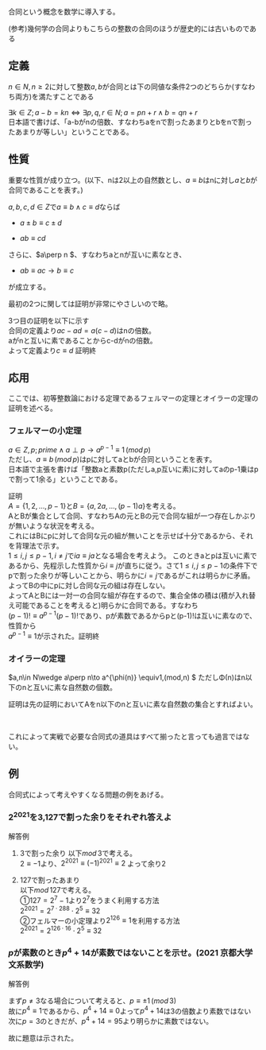 合同という概念を数学に導入する。

(参考)幾何学の合同よりもこちらの整数の合同のほうが歴史的には古いものである

## 定義

$n\in N,n\geq 2$に対して整数$a,b$が合同とは下の同値な条件2つのどちらか(すなわち両方)を満たすことである

$\exists k\in Z;a-b=kn \iff \exists p,q,r \in N ;a=pn+r\land b=qn+r$  
日本語で書けば、「a-bがnの倍数、すなわちaをnで割ったあまりとbをnで割ったあまりが等しい」ということである。

## 性質

重要な性質が成り立つ。(以下、nは2以上の自然数とし、$a \equiv b$はnに対し$a$と$b$が合同であることを表す。)

$a,b,c,d\in Z$で$a\equiv b\land c\equiv d$ならば

- $a\pm b\equiv c\pm d$

- $ab\equiv cd$

さらに、$a\perp n $、すなわちaとnが互いに素なとき、

- $ab \equiv ac \to b \equiv c$

が成立する。

最初の2つに関しては証明が非常にやさしいので略。

3つ目の証明を以下に示す  
合同の定義より$ac-ad = a(c-d)$はnの倍数。  
aがnと互いに素であることからc-dがnの倍数。  
よって定義より$c\equiv d$ 証明終

## 応用

ここでは、初等整数論における定理であるフェルマーの定理とオイラーの定理の証明を述べる。

### フェルマーの小定理

$a\in Z,p;prime\wedge a\perp p\to a^{p-1} \equiv1\,(mod\,p)$  
ただし、$a \equiv b \, (mod\,p)$はpに対してaとbが合同ということを表す。  
日本語で主張を書けば「整数aと素数p(ただしa,p互いに素)に対してaのp-1乗はpで割って1余る」ということである。  

証明  
$A=\{1,2,…,p-1\}$と$B=\{a,2a,…,(p-1)a\}$を考える。  
AとBが集合として合同、すなわちAの元とBの元で合同な組が一つ存在しかぶりが無いような状況を考える。  
これにはBにpに対して合同な元の組が無いことを示せば十分であるから、それを背理法で示す。  
$1\leq i,j\leq p-1,i\neq j$で$ia\equiv ja$となる場合を考えよう。 
このときaとpは互いに素であるから、先程示した性質から$i\equiv j$が直ちに従う。さて$1\leq i,j\leq p-1$の条件下でpで割った余りが等しいことから、明らかに$i= j$であるがこれは明らかに矛盾。よってBの中にpに対し合同な元の組は存在しない。  
よってAとBには一対一の合同な組が存在するので、集合全体の積は(積が入れ替え可能であることを考えると)明らかに合同である。すなわち  
$(p-1)! \equiv a^{p-1}(p-1)!$であり、pが素数であるからpと(p-1)!は互いに素なので、性質から  
$a^{p-1} \equiv 1$が示された。証明終

### オイラーの定理

$a,n\in N\wedge a\perp n\to a^{\phi(n)} \equiv1\,(mod\,n) $ 
ただしΦ(n)はn以下のnと互いに素な自然数の個数。

証明は先の証明においてAをn以下のnと互いに素な自然数の集合とすればよい。

 

これによって実戦で必要な合同式の道具はすべて揃ったと言っても過言ではない。

## 例

合同式によって考えやすくなる問題の例をあげる。

### $2^{2021}$を$3$,$127$で割った余りをそれぞれ答えよ

解答例

1. 3で割った余り
   以下$mod\,3$で考える。  
   $2\equiv -1$より、$2^{2021}\equiv (-1)^{2021} \equiv 2$ よって余り2

2. 127で割ったあまり  
   以下$mod\,127$で考える。  
   ①$127=2^7-1$より$2^7$をうまく利用する方法  
   $2^{2021}=2^{7\cdot 288}\cdot 2^5 \equiv 32$  
   ②フェルマーの小定理より$2^{126} \equiv 1$を利用する方法  
   $2^{2021}=2^{126\cdot 16}\cdot 2^5 \equiv 32$

### $p$が素数のとき$p^{4}+14$が素数ではないことを示せ。(2021 京都大学文系数学)

解答例

まず$p \neq 3$なる場合について考えると、$p\equiv \pm 1\,(mod\,3)$  
故に$p^4 \equiv 1$であるから、$p^4 +14 \equiv 0$よって$p^4+14$は3の倍数より素数ではない  
次に$p=3$のときだが、$p^4+14=95$より明らかに素数ではない。

故に題意は示された。
